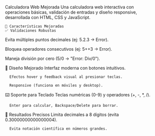 Calculadora Web Mejorada
Una calculadora web interactiva con operaciones básicas, validación de entradas y diseño responsive, desarrollada con HTML, CSS y JavaScript.

    📌 Características Mejoradas
    ✅ Validaciones Robustas
Evita múltiples puntos decimales (ej: 5.2.3 → Error).

Bloquea operadores consecutivos (ej: 5++3 → Error).

Maneja división por cero (5/0 → "Error: Div/0").

🎨 Diseño Mejorado
     Interfaz moderna con botones intuitivos.

      Efectos hover y feedback visual al presionar teclas.

      Responsive (funciona en móviles y desktop).

⌨️ Soporte para Teclado
      Teclas numéricas (0-9) y operadores (+, -, *, /).

      Enter para calcular, Backspace/Delete para borrar.

🔢 Resultados Precisos
       Limita decimales a 8 dígitos (evita 0.30000000000000004).
 
      Evita notación científica en números grandes.


